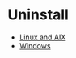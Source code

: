 # Uninstall

<PageHeader />

* [Linux and AIX](./linux-and-aix/README.md)
* [Windows](./windows/README.md)

